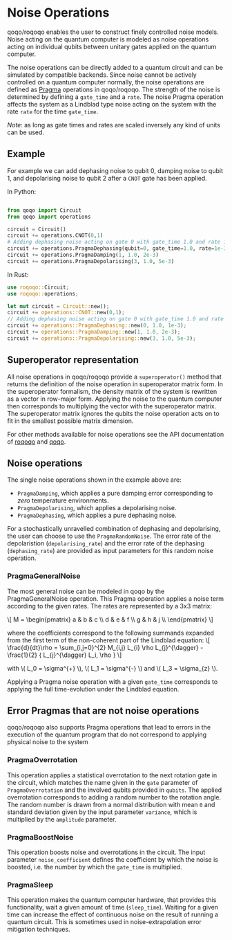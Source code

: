 # Noise Operations

qoqo/roqoqo enables the user to construct finely controlled noise models. Noise acting on the quantum computer is modeled as noise operations acting on individual qubits between unitary gates applied on the quantum computer.

The noise operations can be directly added to a quantum circuit and can be simulated by compatible backends. Since noise cannot be actively controlled on a quantum computer normally, the noise operations are defined as [Pragma](pragma.md) operations in qoqo/roqoqo. The strength of the noise is determined by defining a `gate_time` and a `rate`. The noise Pragma operation affects the system as a Lindblad type noise acting on the system with the rate `rate` for the time `gate_time`.

_Note_: as long as gate times and rates are scaled inversely any kind of units can be used.

## Example

For example we can add dephasing noise to qubit 0, damping noise to qubit 1, and depolarising noise to qubit 2 after a `CNOT` gate has been applied.

In Python:

```python

from qoqo import Circuit
from qoqo import operations

circuit = Circuit()
circuit += operations.CNOT(0,1)
# Adding dephasing noise acting on gate 0 with gate_time 1.0 and rate 1e-3
circuit += operations.PragmaDephasing(qubit=0, gate_time=1.0, rate=1e-3)
circuit += operations.PragmaDamping(1, 1.0, 2e-3)
circuit += operations.PragmaDepolarising(3, 1.0, 5e-3)

```

In Rust:

```rust
use roqoqo::Circuit;
use roqoqo::operations;

let mut circuit = Circuit::new();
circuit += operations::CNOT::new(0,1);
// Adding dephasing noise acting on gate 0 with gate_time 1.0 and rate 1e-3
circuit += operations::PragmaDephasing::new(0, 1.0, 1e-3);
circuit += operations::PragmaDamping::new(1, 1.0, 2e-3);
circuit += operations::PragmaDepolarising::new(3, 1.0, 5e-3);
```

## Superoperator representation

All noise operations in qoqo/roqoqo provide a `superoperator()` method that returns the definition of the noise operation in superoperator matrix form.
In the superoperator formalism, the density matrix of the system is rewritten as a vector in row-major form. Applying the noise to the quantum computer then corresponds to multiplying the vector with the superoperator matrix.
The superoperator matrix ignores the qubits the noise operation acts on to fit in the smallest possible matrix dimension.

For other methods available for noise operations see the API documentation of [roqoqo](https://docs.rs/roqoqo/latest/roqoqo/operations/index.html) and [qoqo](https://qoqo.readthedocs.io/en/latest/generated/generated/qoqo.operations.html#module-qoqo.operations).

## Noise operations

The single noise operations shown in the example above are:

* `PragmaDamping`, which applies a pure damping error corresponding to _zero_ temperature environments.
* `PragmaDepolarising`, which applies a depolarising noise.
* `PragmaDephasing`, which applies a pure dephasing noise.

For a stochastically unravelled combination of dephasing and depolarising, the user can choose to use the `PragmaRandomNoise`. The error rate of the depolaristion (`depolarising_rate`) and the error rate of the dephasing (`dephasing_rate`) are provided as input parameters for this random noise operation.

### PragmaGeneralNoise

The most general noise can be modeled in qoqo by the PragmaGeneralNoise operation. This Pragma operation applies a noise term according to the given rates. The rates are represented by a 3x3 matrix:

\\[
 M = \begin{pmatrix}
 a & b & c \\\\
 d & e & f \\\\
 g & h & j \\\\
 \end{pmatrix}
\\]

where the coefficients correspond to the following summands expanded from the first term of the non-coherent part of the Lindblad equation:
\\[
 \frac{d}{dt}\rho = \sum_{i,j=0}^{2} M_{i,j} L_{i} \rho L_{j}^{\dagger} - \frac{1}{2} \{ L_{j}^{\dagger} L_i, \rho \}
\\]

with \\( L_0 = \sigma^{+} \\), \\( L_1 = \sigma^{-} \\) and \\( L_3 = \sigma_{z} \\).

Applying a Pragma noise operation with a given `gate_time` corresponds to applying the full time-evolution under the Lindblad equation.

## Error Pragmas that are not noise operations

qoqo/roqoqo also supports Pragma operations that lead to errors in the execution of the quantum program that do not correspond to applying physical noise to the system

### PragmaOverrotation

This operation applies a statistical overrotation to the next rotation gate in the circuit, which matches the name given in the `gate` parameter of `PragmaOverrotation` and the involved qubits provided in `qubits`. The applied overrotation corresponds to adding a random number to the rotation angle.
The random number is drawn from a normal distribution with mean `0` and standard deviation given by the input parameter `variance`, which is multiplied by the `amplitude` parameter.

### PragmaBoostNoise

This operation boosts noise and overrotations in the circuit. The input parameter `noise_coefficient` defines the coefficient by which the noise is boosted, i.e. the number by which the `gate_time` is multiplied.

### PragmaSleep

This operation makes the quantum computer hardware, that provides this functionality, wait a given amount of time (`sleep_time`). Waiting for a given time can increase the effect of continuous noise on the result of running a quantum circuit. This is sometimes used in noise-extrapolation error mitigation techniques.
